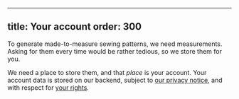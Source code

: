 ***

title: Your account
order: 300
----------

To generate made-to-measure sewing patterns, we need measurements.
Asking for them every time would be rather tedious, so we store them for you.

We need a place to store them, and that *place* is your account.
Your account data is stored on our backend, subject to [our privacy notice][2],
and with respect for [your rights][2].

[1]: /docs/various/privacy/

[2]: /docs/various/rights/
